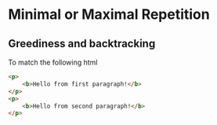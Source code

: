 # Minimal or Maximal Repetition

## Greediness and backtracking

To match the following html

```html
<p>
    <b>Hello from first paragraph!</b>
</p>
<p>
    <b>Hello from second paragraph!</b>
</p>
```
